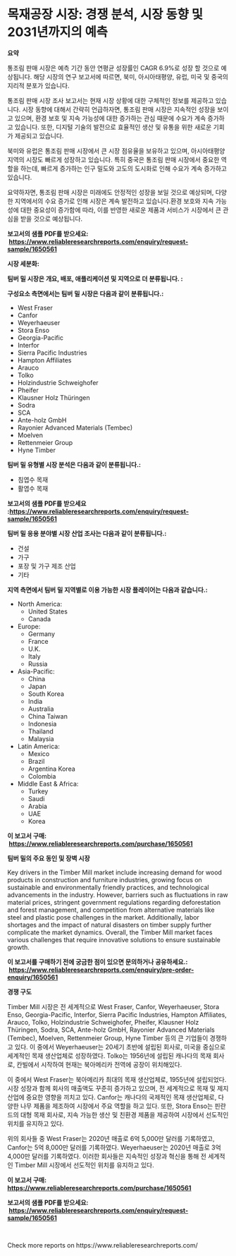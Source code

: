 <p><h1>목재공장 시장: 경쟁 분석, 시장 동향 및 2031년까지의 예측</h1></p><p><strong>요약</strong></p>
<p><p>통조림 판매 시장은 예측 기간 동안 연평균 성장률인 CAGR 6.9%로 성장 할 것으로 예상됩니다. 해당 시장의 연구 보고서에 따르면, 북미, 아시아태평양, 유럽, 미국 및 중국의 지리적 분포가 있습니다.</p><p>통조림 판매 시장 조사 보고서는 현재 시장 상황에 대한 구체적인 정보를 제공하고 있습니다. 시장 동향에 대해서 간략히 언급하자면, 통조림 판매 시장은 지속적인 성장을 보이고 있으며, 환경 보호 및 지속 가능성에 대한 증가하는 관심 때문에 수요가 계속 증가하고 있습니다. 또한, 디지털 기술의 발전으로 효율적인 생산 및 유통을 위한 새로운 기회가 제공되고 있습니다.</p><p>북미와 유럽은 통조림 판매 시장에서 큰 시장 점유율을 보유하고 있으며, 아시아태평양 지역의 시장도 빠르게 성장하고 있습니다. 특히 중국은 통조림 판매 시장에서 중요한 역할을 하는데, 빠르게 증가하는 인구 밀도와 고도의 도시화로 인해 수요가 계속 증가하고 있습니다.</p><p>요약하자면, 통조림 판매 시장은 미래에도 안정적인 성장을 보일 것으로 예상되며, 다양한 지역에서의 수요 증가로 인해 시장은 계속 발전하고 있습니다.환경 보호와 지속 가능성에 대한 중요성이 증가함에 따라, 이를 반영한 새로운 제품과 서비스가 시장에서 큰 관심을 받을 것으로 예상됩니다.</p></p>
<p><strong>보고서의 샘플 PDF를 받으세요: &nbsp;<a href="https://www.reliableresearchreports.com/enquiry/request-sample/1650561">https://www.reliableresearchreports.com/enquiry/request-sample/1650561</a></strong></p>
<p><strong>시장 세분화:</strong></p>
<p><strong> 팀버 밀 시장은 개요, 배포, 애플리케이션 및 지역으로 더 분류됩니다. :</strong></p>
<p><strong>구성요소 측면에서는 팀버 밀 시장은 다음과 같이 분류됩니다.:</strong></p>
<p><ul><li>West Fraser</li><li>Canfor</li><li>Weyerhaeuser</li><li>Stora Enso</li><li>Georgia-Pacific</li><li>Interfor</li><li>Sierra Pacific Industries</li><li>Hampton Affiliates</li><li>Arauco</li><li>Tolko</li><li>Holzindustrie Schweighofer</li><li>Pheifer</li><li>Klausner Holz Thüringen</li><li>Sodra</li><li>SCA</li><li>Ante-holz GmbH</li><li>Rayonier Advanced Materials (Tembec)</li><li>Moelven</li><li>Rettenmeier Group</li><li>Hyne Timber</li></ul></p>
<p><strong> 팀버 밀 유형별 시장 분석은 다음과 같이 분류됩니다.:</strong></p>
<p><ul><li>침엽수 목재</li><li>활엽수 목재</li></ul></p>
<p><strong>보고서의 샘플 PDF를 받으세요 :<a href="https://www.reliableresearchreports.com/enquiry/request-sample/1650561">https://www.reliableresearchreports.com/enquiry/request-sample/1650561</a></strong></p>
<p><strong> 팀버 밀 응용 분야별 시장 산업 조사는 다음과 같이 분류됩니다.:</strong></p>
<p><ul><li>건설</li><li>가구</li><li>포장 및 가구 제조 산업</li><li>기타</li></ul></p>
<p><strong>지역 측면에서 팀버 밀 지역별로 이용 가능한 시장 플레이어는 다음과 같습니다.:</strong></p>
<p><ul>
    <li>
        North America:
        <ul>
            <li>United States</li>
            <li>Canada</li>
        </ul>
    </li>
    <li>
        Europe:
        <ul>
            <li>Germany</li>
            <li>France</li>
            <li>U.K.</li>
            <li>Italy</li>
            <li>Russia</li>
        </ul>
    </li>
    <li>
        Asia-Pacific:
        <ul>
            <li>China</li>
            <li>Japan</li>
            <li>South Korea</li>
            <li>India</li>
            <li>Australia</li>
            <li>China Taiwan</li>
            <li>Indonesia</li>
            <li>Thailand</li>
            <li>Malaysia</li>
        </ul>
    </li>
    <li>
        Latin America:
        <ul>
            <li>Mexico</li>
            <li>Brazil</li>
            <li>Argentina Korea</li>
            <li>Colombia</li>
        </ul>
    </li>
    <li>
        Middle East & Africa:
        <ul>
            <li>Turkey</li>
            <li>Saudi</li>
            <li>Arabia</li>
            <li>UAE</li>
            <li>Korea</li>
        </ul>
    </li>
    </ul></p>
<p><strong>이 보고서 구매: &nbsp;<a href="https://www.reliableresearchreports.com/purchase/1650561">https://www.reliableresearchreports.com/purchase/1650561</a></strong></p>
<p><strong>팀버 밀의 주요 동인 및 장벽 시장</strong></p>
<p><p>Key drivers in the Timber Mill market include increasing demand for wood products in construction and furniture industries, growing focus on sustainable and environmentally friendly practices, and technological advancements in the industry. However, barriers such as fluctuations in raw material prices, stringent government regulations regarding deforestation and forest management, and competition from alternative materials like steel and plastic pose challenges in the market. Additionally, labor shortages and the impact of natural disasters on timber supply further complicate the market dynamics. Overall, the Timber Mill market faces various challenges that require innovative solutions to ensure sustainable growth.</p></p>
<p><strong>이 보고서를 구매하기 전에 궁금한 점이 있으면 문의하거나 공유하세요.: &nbsp;<a href="https://www.reliableresearchreports.com/enquiry/pre-order-enquiry/1650561">https://www.reliableresearchreports.com/enquiry/pre-order-enquiry/1650561</a></strong></p>
<p><strong>경쟁 구도</strong></p>
<p><p>Timber Mill 시장은 전 세계적으로 West Fraser, Canfor, Weyerhaeuser, Stora Enso, Georgia-Pacific, Interfor, Sierra Pacific Industries, Hampton Affiliates, Arauco, Tolko, Holzindustrie Schweighofer, Pheifer, Klausner Holz Thüringen, Sodra, SCA, Ante-holz GmbH, Rayonier Advanced Materials (Tembec), Moelven, Rettenmeier Group, Hyne Timber 등의 큰 기업들이 경쟁하고 있다. 이 중에서 Weyerhaeuser는 20세기 초반에 설립된 회사로, 미국을 중심으로 세계적인 목재 생산업체로 성장하였다. Tolko는 1956년에 설립된 캐나다의 목재 회사로, 칸빌에서 시작하여 현재는 북아메리카 전역에 공장이 위치해있다.</p><p>이 중에서 West Fraser는 북아메리카 최대의 목재 생산업체로, 1955년에 설립되었다. 시장 성장과 함께 회사의 매출액도 꾸준히 증가하고 있으며, 전 세계적으로 목재 및 제지 산업에 중요한 영향을 끼치고 있다. Canfor는 캐나다의 국제적인 목재 생산업체로, 다양한 나무 제품을 제조하여 시장에서 주요 역할을 하고 있다. 또한, Stora Enso는 핀란드의 대형 목재 회사로, 지속 가능한 생산 및 친환경 제품을 제공하여 시장에서 선도적인 위치를 유지하고 있다.</p><p>위의 회사들 중 West Fraser는 2020년 매출로 6억 5,000만 달러를 기록하였고, Canfor는 5억 8,000만 달러를 기록하였다. Weyerhaeuser는 2020년 매출로 3억 4,000만 달러를 기록하였다. 이러한 회사들은 지속적인 성장과 혁신을 통해 전 세계적인 Timber Mill 시장에서 선도적인 위치를 유지하고 있다.</p></p>
<p><strong>이 보고서 구매: &nbsp; <a href="https://www.reliableresearchreports.com/purchase/1650561">https://www.reliableresearchreports.com/purchase/1650561</a></strong></p>
<p><strong>보고서의 샘플 PDF를 받으세요: &nbsp;<a href="https://www.reliableresearchreports.com/enquiry/request-sample/1650561">https://www.reliableresearchreports.com/enquiry/request-sample/1650561</a></strong><strong></strong></p>
<p>&nbsp;</p>
<p>Check more reports on https://www.reliableresearchreports.com/</p>